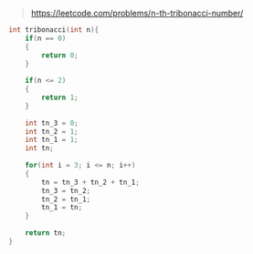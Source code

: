 > https://leetcode.com/problems/n-th-tribonacci-number/

``` c
int tribonacci(int n){
    if(n == 0)
    {
        return 0;
    }
    
    if(n <= 2)
    {
        return 1;
    }
    
    int tn_3 = 0;
    int tn_2 = 1;
    int tn_1 = 1;
    int tn;
    
    for(int i = 3; i <= n; i++)
    {
        tn = tn_3 + tn_2 + tn_1;
        tn_3 = tn_2;
        tn_2 = tn_1;
        tn_1 = tn;
    }
    
    return tn;
}
```